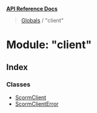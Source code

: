 **[API Reference Docs](../README.md)**

> [Globals](../README.md) / "client"

# Module: "client"

## Index

### Classes

- [ScormClient](../classes/_client_.scormclient.md)
- [ScormClientError](../classes/_client_.scormclienterror.md)
